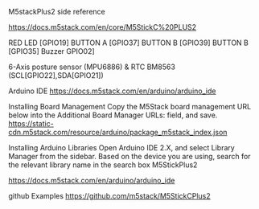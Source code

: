 M5stackPlus2 side reference

https://docs.m5stack.com/en/core/M5StickC%20PLUS2

RED LED   [GPIO19]
BUTTON A  [GPIO37]
BUTTON B  [GPIO39] 
BUTTON B  [GPIO35] 
Buzzer    GPIO02]

6-Axis posture sensor (MPU6886) & RTC BM8563  (SCL[GPIO22],SDA[GPIO21])

Arduino IDE   https://docs.m5stack.com/en/arduino/arduino_ide

 Installing Board Management
     Copy the M5Stack board management URL below into the Additional Board Manager URLs: field, and save.
         https://static-cdn.m5stack.com/resource/arduino/package_m5stack_index.json


Installing Arduino Libraries
    Open Arduino IDE 2.X, and select Library Manager from the sidebar. Based on the device you are using, search for the relevant library name in the search box
          M5StickPlus2


 
https://docs.m5stack.com/en/arduino/arduino_ide



github Examples
https://github.com/m5stack/M5StickCPlus2
